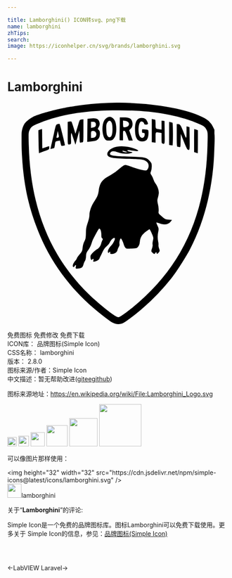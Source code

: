```yaml
---

title: Lamborghini() ICON转svg、png下载
name: lamborghini
zhTips: 
search: 
image: https://iconhelper.cn/svg/brands/lamborghini.svg

---
```


# Lamborghini  <small style="font-size: 60%;font-weight: 100"></small>

<div id="svg" class="svg-wrap">
<svg role="img" viewBox="0 0 24 24" xmlns="http://www.w3.org/2000/svg"><title>Lamborghini icon</title><path d="M11.865 0a31.57 31.57 0 0 0-3.712.245l-.272.037-.338.046c-.073.009-.18.026-.236.038a3.7 3.7 0 0 1-.206.036 7.728 7.728 0 0 0-.265.043l-.265.048c-.193.034-.763.15-1.051.215-1.064.238-2.245.594-2.73.824-.343.163-.772.506-.93.743a2.157 2.157 0 0 0-.287.777c-.029.158-.032.23-.034.832-.003.728.009 1.223.044 1.865.166 3.019.696 5.54 1.686 8a20.797 20.797 0 0 0 2.635 4.81c1 1.363 2.12 2.572 3.395 3.67.769.66 1.737 1.405 2.076 1.595.386.217.82.234 1.19.047.3-.153 1.382-.974 2.113-1.604a24.361 24.361 0 0 0 3.119-3.27c.51-.645 1.541-2.254 1.977-3.085 1.622-3.09 2.549-6.883 2.651-10.812.03-.642.045-1.224.03-1.529a4.107 4.107 0 0 0-.017-.228l.001-.397-.165-.343a1.683 1.683 0 0 0-.383-.533c-.196-.205-.372-.321-.783-.519-.997-.48-2.338-.858-3.958-1.118a25.346 25.346 0 0 0-1.552-.216l-.404-.048a7.685 7.685 0 0 0-.41-.037 41.827 41.827 0 0 0-1.988-.12 21.41 21.41 0 0 0-.931-.011zm.167.83c3.34-.007 6.128.436 8.399 1.332.84.33.99.433 1.16.792.128.27.13.31.094 1.691-.197 7.59-2.8 13.219-8.113 17.541-.644.525-1.316 1.003-1.484 1.056-.083.026-.235-.033-.483-.187-.492-.305-1.718-1.303-2.54-2.068-1.352-1.255-2.707-2.937-3.63-4.506-1.97-3.344-2.993-7.244-3.114-11.866-.035-1.35-.032-1.392.096-1.662.17-.357.322-.462 1.13-.777C5.777 1.303 8.132.9 11.357.837c.228-.004.453-.007.675-.007zm-.941.708l-.045.003c-.2.024-.448.206-.567.422-.273.495-.22 1.592.096 1.974.123.15.188.176.421.176.155 0 .334-.04.407-.093.073-.052.19-.207.26-.345.184-.36.188-1.265.007-1.668-.116-.257-.333-.443-.538-.466l-.022-.002h-.02zm1.094.06l-.017 1.233a59.48 59.48 0 0 0-.01 1.184.346.346 0 0 0 .02.06c.025.005.089.009.173.009h.182v-.529c0-.506.005-.527.126-.509.1.015.162.126.307.543l.182.524h.44l-.194-.564-.193-.565.158-.151c.193-.186.253-.456.17-.767-.091-.347-.322-.467-.891-.468zm2.376.06c-.505 0-.733.383-.73 1.228 0 .558.084.91.264 1.113.208.233.66.274.945.084.154-.102.252-.416.255-.808 0-.104-.004-.186-.018-.244-.033-.094-.13-.106-.407-.133l-.235-.023c-.041.024-.044.08-.044.204v.04l.001.018c.006.118.035.138.146.138.118 0 .146.03.146.154 0 .355-.28.512-.49.276-.288-.324-.223-1.56.087-1.66.13-.042.345.115.345.251 0 .052.072.08.205.08.234 0 .26-.079.118-.358a.605.605 0 0 0-.588-.36zm-5.199.038a2.322 2.322 0 0 0-.327.014l-.353.038-.016 1.249-.016 1.249.428-.042c.235-.024.49-.074.569-.111.241-.118.378-.366.383-.695.003-.23-.025-.329-.123-.429-.126-.128-.126-.13-.015-.316a.685.685 0 0 0 .024-.697c-.083-.163-.263-.249-.554-.26zm6.287.074v2.51l.205.024.206.025v-.557c0-.617-.019-.594.427-.519l.22.038v.556c0 .48.014.561.103.585.26.069.253.1.236-1.202l-.016-1.243-.161-.019-.162-.019v.968l-.25-.036c-.41-.058-.397-.04-.397-.562 0-.345-.02-.482-.073-.482a1.04 1.04 0 0 1-.206-.037l-.096-.027zm-7.408.032l-.2.024c-.197.023-.204.034-.357.541-.085.285-.19.626-.232.758l-.077.24-.191-.629c-.105-.346-.212-.652-.238-.68-.025-.028-.128-.033-.228-.01l-.182.04V3.31c0 1.165.005 1.223.113 1.223a.64.64 0 0 0 .19-.03c.058-.023.074-.14.06-.437a6.524 6.524 0 0 1 0-.643c.018-.22.036-.188.248.446l.229.685.212-.768.212-.767.009.36a.236.236 0 0 1 .003.14l.005.173c.014.578.03.667.107.637a.672.672 0 0 1 .204-.036c.108 0 .113-.058.113-1.246zm4.292.14l.248.033c.352.049.5.296.325.541-.08.11-.456.2-.53.125-.023-.024-.043-.192-.043-.372zm-1.462.025c.083.004.163.07.227.2.132.268.122 1.21-.016 1.425-.133.207-.305.207-.438 0-.076-.118-.11-.309-.122-.703-.015-.464 0-.571.105-.74.076-.125.161-.185.244-.182zm-2.007.11h.194c.235 0 .335.09.335.304 0 .19-.08.265-.338.315l-.19.037v-.328zm8.497.005a.083.083 0 0 0-.031.023v2.48l.162.025c.089.013.181.029.206.033.024.005.044-.541.044-1.215 0-.673-.02-1.235-.044-1.25a1.238 1.238 0 0 0-.206-.064zM5.582 2.3a.699.699 0 0 0-.137.025c-.18.05-.182.058-.4 1.025-.12.536-.256 1.13-.3 1.322l-.081.348.186-.04a1.36 1.36 0 0 0 .224-.063c.02-.012.055-.17.078-.352.045-.37.041-.364.334-.42l.213-.041.07.302c.07.296.076.301.258.266a.944.944 0 0 0 .21-.057c.03-.025-.528-2.253-.577-2.304-.01-.01-.039-.014-.078-.011zm12.771.018v1.226c0 .942.017 1.228.074 1.229.04 0 .132.017.204.037.128.035.13.026.147-.694l.016-.73.322.817c.176.45.362.842.411.871.234.14.24.106.224-1.18l-.016-1.24-.162-.043-.162-.044v.668c-.002.767-.008.764-.36-.14-.258-.662-.341-.778-.562-.778zm-14.6.539c-.012 0-.105.03-.207.065l-.185.066v.31l.017.988c.008.47.02.845.046 1.182.011.004.024.002.04-.005.057-.023.321-.122.588-.222.456-.169.485-.19.485-.354 0-.095-.009-.174-.02-.174-.011 0-.174.054-.362.12a5.96 5.96 0 0 1-.362.12c-.011 0-.02-.472-.02-1.048 0-.577-.01-1.048-.02-1.048zm16.502 0c-.011 0-.02.562-.02 1.249v1.249l.19.062c.106.035.198.065.206.069.008.003.015-.557.015-1.246V2.987l-.185-.066a1.991 1.991 0 0 0-.206-.065zm-10.948.206c.263.01.427.297.279.568-.063.115-.14.159-.303.173l-.219.018v-.356c0-.311.015-.36.124-.389a.406.406 0 0 1 .119-.014zm-3.852.003l.078.322c.043.18.057.265.041.316a.05.05 0 0 1-.02.037.13.13 0 0 1-.025.02c-.141.091-.238.063-.2-.06.02-.062.056-.23.08-.374zm6.879 1.66c-.555.013-1.034.17-1.306.446-.243.247-.27.51-.068.645.255.169.673.22 2.168.268 1.368.044 1.532.06 1.77.177.292.145.419.333.41.61-.006.23-.157.477-.293.477-.229 0-.989-.194-1.526-.39a5.355 5.355 0 0 0-.661-.205l-.038-.003c-.144.004-.318.121-.818.551-.22.189-.61.454-.867.59-.834.443-1.091.794-1.207 1.649-.063.463-.14.648-.499 1.187-.298.448-.508 1.05-.51 1.457 0 .197-.07.511-.184.839-.15.433-.184.627-.195 1.122-.012.514-.035.64-.163.879-.093.172-.166.43-.192.674-.037.36-.067.426-.33.74-.159.188-.289.375-.289.415 0 .022-.025.07-.063.128-.008.038-.026.065-.049.068a1 1 0 0 1-.066.083c-.224.26-.334.559-.24.654.049.05.089.034.157-.064.129-.188.203-.165.144.044-.034.12-.028.186.019.207.088.039.422-.014.597-.095.092-.043.16-.153.21-.34.04-.153.114-.327.164-.386.055-.066.101-.265.116-.506.022-.352.051-.431.25-.688.13-.166.267-.437.321-.632.053-.188.137-.423.188-.522.377-.74.62-1.168.663-1.168.13 0 .234.284.234.64 0 .28.024.386.094.426.085.048.086.073.009.228a1.978 1.978 0 0 0-.128.35c-.057.24-.245.497-.442.6-.09.048-.286.208-.436.357-.216.214-.273.31-.272.467.001.264.086.402.185.3.118-.12.172-.085.13.085-.038.154-.032.158.158.12.243-.05.463-.193.504-.327.017-.056.054-.142.082-.191.029-.05.137-.274.242-.5.13-.28.273-.478.453-.628.144-.12.3-.313.348-.428.139-.338.543-.628.543-.388 0 .14-.228.564-.394.733-.209.213-.37.499-.37.657 0 .139.082.18.147.075.064-.106.137-.064.105.06a.334.334 0 0 0-.007.035c.01.03.025.055.045.075.025.007.06.01.112.01.302 0 .587-.174.63-.385a1.5 1.5 0 0 1 .152-.375c.074-.124.1-.242.076-.341-.04-.161.068-.577.15-.577.06 0 .274.447.328.69a.823.823 0 0 0 .156.308c.108.121.155.128.683.098.547-.031.573-.04.715-.217.106-.134.156-.285.18-.547.042-.462.242-.776.7-1.104l.342-.244.084.134c.047.073.147.289.223.479.128.316.133.368.065.64-.041.164-.057.354-.036.423.022.07-.007.256-.065.42l-.045.128-.009.056a.61.61 0 0 0-.014.152l.103.11c.157.172.266.193.316.062.044-.12.155-.116.155.005 0 .127.115.08.248-.1.102-.14.103-.165.016-.416-.052-.148-.081-.315-.067-.371.014-.057 0-.219-.032-.36a2.63 2.63 0 0 1 .011-1.095c.057-.278.05-.339-.083-.63-.081-.177-.136-.334-.123-.347.014-.014.125.015.248.064.57.228 1.015.176 1.286-.15l.138-.167a.154.154 0 0 0 .004-.028l-.329-.03a6.802 6.802 0 0 1-.225-.025c-.199-.033-.286-.105-.604-.389-.294-.262-.304-.282-.273-.516.019-.139-.01-.442-.067-.701-.092-.422-.092-.483-.006-.784.051-.18.093-.407.093-.503 0-.29-.158-.736-.345-.973a1.535 1.535 0 0 1-.238-.462 1.843 1.843 0 0 0-.208-.458c-.136-.204-.14-.229-.059-.425a1.74 1.74 0 0 0 .086-.538c0-.287-.025-.359-.191-.551-.36-.418-.53-.457-2.25-.508-1.985-.06-2.297-.136-1.989-.483.126-.142.332-.138.76.014.469.166 1.042.207 1.377.099.288-.093.293-.088-.206-.194-.08-.017-.147-.06-.147-.097 0-.013.008-.022.021-.029.009-.018.051-.022.13-.013.036.002.078.006.128.013.769.104.897.112.897.053 0-.097-.516-.297-1.055-.408a3.533 3.533 0 0 0-.79-.074zm.213.491a.86.86 0 0 1 .232.054l.254.092-.182.003-.024.001-.031-.002a.627.627 0 0 1-.262-.05c-.103-.067-.08-.103.013-.098Z"/></svg>
</div>
<detail full-name='lamborghini'></detail>

<div class="detail-page">
<p>
<span><span class="badge-success badge">免费图标</span> <span class="badge-success badge">免费修改</span>  <span class="badge-success badge">免费下载</span> </span>
<br/>
<span>
ICON库：
<span class="badge-secondary badge">品牌图标(Simple Icon)</span> 
</span>
<br/>
<span>
CSS名称：
<span class="badge-secondary badge">lamborghini</span> 
</span>

<br/>
<span>
版本：
<span class="badge-secondary badge">2.8.0</span> 
</span>
<br/>
<span>图标来源/作者：<span class="badge-light badge">Simple Icon</span></span> 
<br/>
<span class="zh-detail">中文描述：暂无<span class="help-link"><span>帮助改进</span>(<a href="https://gitee.com/liuwave/icon-helper/edit/master/json/brands/lamborghini.json" target="_blank" rel="noopener noreferrer">gitee</a><a href="https://github.com/liuwave/icon-helper/edit/master/json/brands/lamborghini.json" target="_blank" rel="noopener noreferrer">github</a></span>)</span><br/>
</p>
</div><div class="description description alert alert-light"><p>图标来源地址：<a href="https://en.wikipedia.org/wiki/File:Lamborghini_Logo.svg" target="_blank" rel="noopener noreferrer">https://en.wikipedia.org/wiki/File:Lamborghini_Logo.svg</a></p></div>
<div class="alert alert-dark">
<img height="21" width="21" src="https://cdn.jsdelivr.net/npm/simple-icons@latest/icons/lamborghini.svg" />
<img height="24" width="24" src="https://cdn.jsdelivr.net/npm/simple-icons@latest/icons/lamborghini.svg" />
<img height="32" width="32" src="https://cdn.jsdelivr.net/npm/simple-icons@latest/icons/lamborghini.svg" />
<img height="48" width="48" src="https://cdn.jsdelivr.net/npm/simple-icons@latest/icons/lamborghini.svg" />
<img height="64" width="64" src="https://cdn.jsdelivr.net/npm/simple-icons@latest/icons/lamborghini.svg" />
<img height="96" width="96" src="https://cdn.jsdelivr.net/npm/simple-icons@latest/icons/lamborghini.svg" />

</div>
<div>
  <p>可以像图片那样使用：    
  </p>
  <div class="alert alert-primary" style="font-size: 14px">
    &lt;img height="32" width="32" src="https://cdn.jsdelivr.net/npm/simple-icons@latest/icons/lamborghini.svg" /&gt;
    <copy-btn content='<img height="32" width="32" src="https://cdn.jsdelivr.net/npm/simple-icons@latest/icons/lamborghini.svg" />'></copy-btn>
  </div>
  <div class="alert alert-secondary">
    <img height="32" width="32" src="https://cdn.jsdelivr.net/npm/simple-icons@latest/icons/lamborghini.svg" />lamborghini
    <copy-btn content="lamborghini" btn-title="复制图标名称"></copy-btn>
  </div>
</div>
<div class="icon-detail__container">
<p>关于“<b>Lamborghini</b>”的评论:</p>
</div>
<Vssue title="关于“Lamborghini”的评论" />
<div><p>Simple Icon是一个免费的品牌图标库。图标Lamborghini可以免费下载使用。更多关于  Simple Icon的信息，参见：<a target="_blank" href="https://iconhelper.cn/brands.html">品牌图标(Simple Icon)</a>
</p></div>


<div style="padding:2rem 0 " class="page-nav"><p class="inner"><span class="prev">←<router-link to="/icon/labview.html">LabVIEW</router-link></span> <span class="next"><router-link to="/icon/laravel.html">Laravel</router-link>→</span></p></div>
